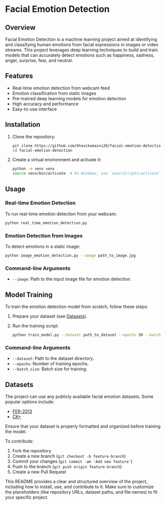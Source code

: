 # Facial Emotion Detection

## Overview

Facial Emotion Detection is a machine learning project aimed at identifying and classifying human emotions from facial expressions in images or video streams. This project leverages deep learning techniques to build and train models that can accurately detect emotions such as happiness, sadness, anger, surprise, fear, and neutral.

## Features

- Real-time emotion detection from webcam feed
- Emotion classification from static images
- Pre-trained deep learning models for emotion detection
- High accuracy and performance
- Easy-to-use interface
  
## Installation

1. Clone the repository:

   ```sh
   git clone https://github.com/bhavikamaini20/facial-emotion-detection.git
   cd facial-emotion-detection
   ```

2. Create a virtual environment and activate it:

   ```sh
   python -m venv venv
   source venv/bin/activate  # On Windows, use `venv\Scripts\activate`
   ```



## Usage

### Real-time Emotion Detection

To run real-time emotion detection from your webcam:

```sh
python real_time_emotion_detection.py
```

### Emotion Detection from Images

To detect emotions in a static image:

```sh
python image_emotion_detection.py --image path_to_image.jpg
```

### Command-line Arguments

- `--image`: Path to the input image file for emotion detection.

## Model Training

To train the emotion detection model from scratch, follow these steps:

1. Prepare your dataset (see [Datasets](#datasets)).
2. Run the training script:

   ```sh
   python train_model.py --dataset path_to_dataset --epochs 50 --batch_size 32
   ```

### Command-line Arguments

- `--dataset`: Path to the dataset directory.
- `--epochs`: Number of training epochs.
- `--batch_size`: Batch size for training.

## Datasets

The project can use any publicly available facial emotion datasets. Some popular options include:

- [FER-2013](https://www.kaggle.com/deadskull7/fer2013)
- [CK+](https://www.jeffcohn.net/Resources/)

Ensure that your dataset is properly formatted and organized before training the model.



To contribute:

1. Fork the repository
2. Create a new branch (`git checkout -b feature-branch`)
3. Commit your changes (`git commit -am 'Add new feature'`)
4. Push to the branch (`git push origin feature-branch`)
5. Create a new Pull Request


This README provides a clear and structured overview of the project, including how to install, use, and contribute to it. Make sure to customize the placeholders (like repository URLs, dataset paths, and file names) to fit your specific project.
